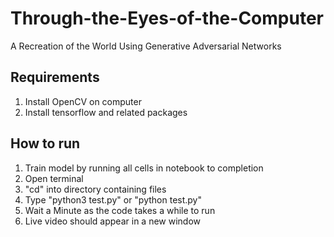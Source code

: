 # Through-the-Eyes-of-the-Computer
A Recreation of the World Using Generative Adversarial Networks
## Requirements
1. Install OpenCV on computer
2. Install tensorflow and related packages
## How to run  
1. Train model by running all cells in notebook to completion
2. Open terminal
3. "cd" into directory containing files
4. Type "python3 test.py" or "python test.py"
5. Wait a Minute as the code takes a while to run
6. Live video should appear in a new window
